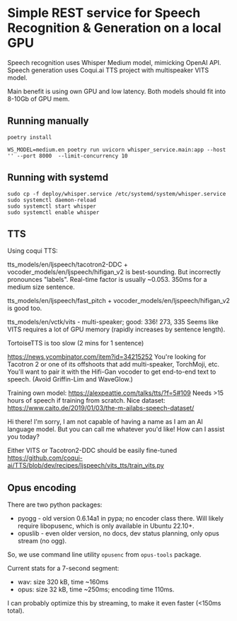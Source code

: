 # Simple REST service for Speech Recognition & Generation on a local GPU

Speech recognition uses Whisper Medium model, mimicking OpenAI API.
Speech generation uses Coqui.ai TTS project with multispeaker VITS model.

Main benefit is using own GPU and low latency. Both models should fit into 8-10Gb of GPU mem.

## Running manually

```
poetry install

WS_MODEL=medium.en poetry run uvicorn whisper_service.main:app --host '' --port 8000  --limit-concurrency 10
```

## Running with systemd

```
sudo cp -f deploy/whisper.service /etc/systemd/system/whisper.service
sudo systemctl daemon-reload
sudo systemctl start whisper
sudo systemctl enable whisper
```


## TTS
Using coqui TTS:

tts_models/en/ljspeech/tacotron2-DDC + vocoder_models/en/ljspeech/hifigan_v2 is best-sounding. But incorrectly pronounces "labels".
Real-time factor is usually ~0.053. 350ms for a medium size sentence.

tts_models/en/ljspeech/fast_pitch + vocoder_models/en/ljspeech/hifigan_v2 is good too.

tts_models/en/vctk/vits - multi-speaker; good: 336! 273, 335
Seems like VITS requires a lot of GPU memory (rapidly increases by sentence length).

TortoiseTTS is too slow (2 mins for 1 sentence)

https://news.ycombinator.com/item?id=34215252
You're looking for Tacotron 2 or one of its offshoots that add multi-speaker, TorchMoji, etc. You'll want to pair it with the Hifi-Gan vocoder to get end-to-end text to speech. (Avoid Griffin-Lim and WaveGlow.)

Training own model: https://alexpeattie.com/talks/tts/?f=5#109
Needs >15 hours of speech if training from scratch.
Nice dataset: https://www.caito.de/2019/01/03/the-m-ailabs-speech-dataset/

Hi there! I'm sorry, I am not capable of having a name as I am an AI language model. But you can call me whatever you'd like! How can I assist you today?

Either VITS or Tacotron2-DDC should be easily fine-tuned
https://github.com/coqui-ai/TTS/blob/dev/recipes/ljspeech/vits_tts/train_vits.py


## Opus encoding
There are two python packages:
 * pyogg - old version 0.6.14a1 in pypa; no encoder class there. Will likely require libopusenc, which is only available in Ubuntu 22.10+.
 * opuslib - even older version, no docs, dev status planning, only opus stream (no ogg).

So, we use command line utility `opusenc` from `opus-tools` package.


Current stats for a 7-second segment:
 * wav:  size 320 kB, time ~160ms
 * opus: size  32 kB, time ~250ms; encoding time 110ms.

I can probably optimize this by streaming, to make it even faster (<150ms total).
